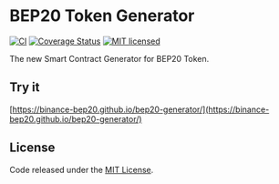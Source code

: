 # BEP20 Token Generator

[![CI](https://github.com/tokencenter/bep20-generator/workflows/CI/badge.svg?branch=master)](https://github.com/tokencenter/bep20-generator/actions/)
[![Coverage Status](https://coveralls.io/repos/github/tokencenter/bep20-generator/badge.svg?branch=master)](https://coveralls.io/github/tokencenter/bep20-generator?branch=master)
[![MIT licensed](https://img.shields.io/github/license/tokencenter/bep20-generator.svg)](https://github.com/tokencenter/bep20-generator/blob/master/LICENSE)

The new Smart Contract Generator for BEP20 Token.

## Try it

[https://binance-bep20.github.io/bep20-generator/](https://binance-bep20.github.io/bep20-generator/)

## License

Code released under the [MIT License](https://binance-bep20.github.io/bep20-generator//blob/master/LICENSE).
